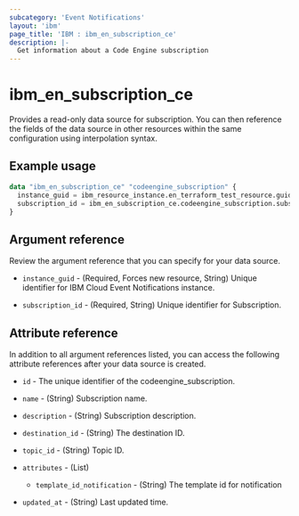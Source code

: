```yaml
---
subcategory: 'Event Notifications'
layout: 'ibm'
page_title: 'IBM : ibm_en_subscription_ce'
description: |-
  Get information about a Code Engine subscription
---
```


# ibm_en_subscription_ce

Provides a read-only data source for subscription. You can then reference the fields of the data source in other resources within the same configuration using interpolation syntax.

## Example usage

```terraform
data "ibm_en_subscription_ce" "codeengine_subscription" {
  instance_guid = ibm_resource_instance.en_terraform_test_resource.guid
  subscription_id = ibm_en_subscription_ce.codeengine_subscription.subscription_id
}
```

## Argument reference

Review the argument reference that you can specify for your data source.

- `instance_guid` - (Required, Forces new resource, String) Unique identifier for IBM Cloud Event Notifications instance.

- `subscription_id` - (Required, String) Unique identifier for Subscription.

## Attribute reference

In addition to all argument references listed, you can access the following attribute references after your data source is created.

- `id` - The unique identifier of the codeengine_subscription.

- `name` - (String) Subscription name.

- `description` - (String) Subscription description.

- `destination_id` - (String) The destination ID.

- `topic_id` - (String) Topic ID.

- `attributes` - (List)

  - `template_id_notification` - (String) The template id for notification

- `updated_at` - (String) Last updated time.

